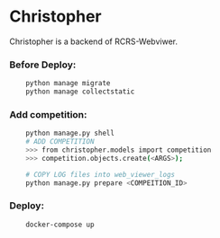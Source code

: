# Christopher  

Christopher is a backend of RCRS-Webviwer.

### Before Deploy:

```sh
    python manage migrate
    python manage collectstatic
```

### Add competition:

```sh
    python manage.py shell
    # ADD COMPETITION 
    >>> from christopher.models import competition
    >>> competition.objects.create(<ARGS>);

    # COPY LOG files into web_viewer_logs
    python manage.py prepare <COMPEITION_ID>
```

### Deploy:

```sh
    docker-compose up
```
